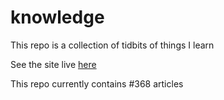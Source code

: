 # knowledge

This repo is a collection of tidbits of things I learn

See the site live [here](https://mark1626.github.io/knowledge/)

This repo currently contains #368 articles
